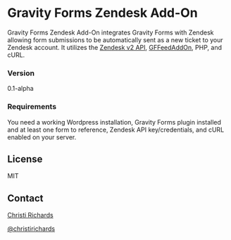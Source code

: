 # Gravity Forms Zendesk Add-On

Gravity Forms Zendesk Add-On integrates Gravity Forms with Zendesk allowing form submissions to be automatically sent as a new ticket to your Zendesk account.  It utilizes the [Zendesk v2 API](https://developer.zendesk.com/rest_api/docs/core/introduction), [GFFeedAddOn](http://www.gravityhelp.com/documentation/gravity-forms/extending-gravity-forms/add-on-framework/gffeedaddon/), PHP, and cURL.

### Version

0.1-alpha

### Requirements

You need a working Wordpress installation, Gravity Forms plugin installed and at least one form to reference, Zendesk API key/credentials, and cURL enabled on your server.

License
----

MIT

Contact
----

[Christi Richards](http://www.christirichards.com)

[@christirichards](http://twitter.com/christirichards)
